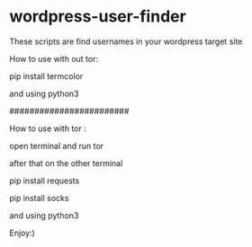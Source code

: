# wordpress-user-finder

These scripts are find usernames in your wordpress target site 

How to use with out tor:

pip install termcolor

and using python3


########################

How to use with tor :

open terminal and run tor 

after that on the other terminal

pip install requests

pip install socks

and using python3

Enjoy:)
